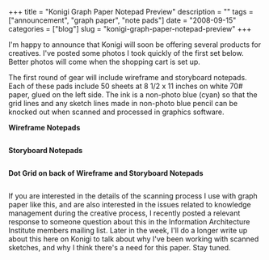+++
title = "Konigi Graph Paper Notepad Preview"
description = ""
tags = ["announcement", "graph paper", "note pads"]
date = "2008-09-15"
categories = ["blog"]
slug = "konigi-graph-paper-notepad-preview"
+++



<p>I'm happy to announce that Konigi will soon be offering several products for creatives. I've posted some photos I took quickly of the first set below. Better photos will come when the shopping cart is set up.</p>
<p>The first round of gear will include wireframe and storyboard notepads. Each of these pads include 50 sheets at 8 1/2 x 11 inches on white 70# paper, glued on the left side. The ink is a non-photo blue (cyan) so that the grid lines and any sketch lines made in non-photo blue pencil can be knocked out when scanned and processed in graphics software. </p>
<p><strong>Wireframe Notepads</strong></p>
<div class="notebook-screenshot"><img src="//media.konigi.com/tools/notepads/wireframe-notepad-corner.jpg" alt="" /></div>
<div class="notebook-screenshot"><img src="//media.konigi.com/tools/notepads/wireframe-notepad.jpg" alt="" class="photo" /></div>
<p><strong>Storyboard Notepads</strong></p>
<div class="notebook-screenshot"><img src="//media.konigi.com/tools/notepads/storyboard-notepad-corner.jpg" alt="" class="photo" /></div>
<div class="notebook-screenshot"><img src="//media.konigi.com/tools/notepads/storyboard-notepad.jpg" alt="" class="photo" /></div>
<p><strong>Dot Grid on back of Wireframe and Storyboard Notepads</strong></p>
<div class="notebook-screenshot"><img src="//media.konigi.com/tools/notepads/dot-grid.jpg" alt="" /></div>
<p>If you are interested in the details of the scanning process I use with graph paper like this, and are also interested in the issues related to knowledge management during the creative process, I recently posted a relevant response to someone question about this in the Information Architecture Institute members mailing list. Later in the week, I'll do a longer write up about this here on Konigi to talk about why I've been working with scanned sketches, and why I think there's a need for this paper. Stay tuned.</p>
    
  
